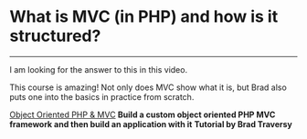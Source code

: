 # What is MVC (in PHP) and how is it structured?
---
I am looking for the answer to this in this video.

This course is amazing! Not only does MVC show what it is, but Brad also puts one into the basics in practice from scratch. 

[Object Oriented PHP & MVC](https://www.udemy.com/course/object-oriented-php-mvc "PHP MVC from scratch")
**Build a custom object oriented PHP MVC framework and then build an application with it**
**Tutorial by Brad Traversy**
